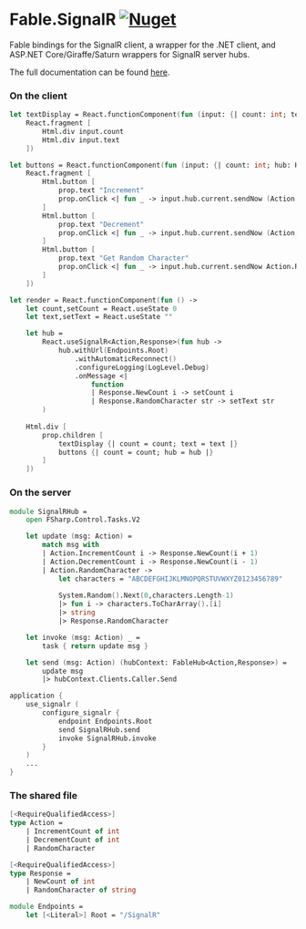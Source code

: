 # Fable.SignalR [![Nuget](https://img.shields.io/nuget/v/Fable.SignalR.svg?maxAge=0&colorB=brightgreen&label=Fable.SignalR)](https://www.nuget.org/packages/Fable.SignalR)

Fable bindings for the SignalR client, a wrapper for the .NET client, 
and ASP.NET Core/Giraffe/Saturn wrappers for SignalR server hubs.

The full documentation can be found [here](https://shmew.github.io/Fable.SignalR/).

### On the client

```fsharp
let textDisplay = React.functionComponent(fun (input: {| count: int; text: string |}) ->
    React.fragment [
        Html.div input.count
        Html.div input.text
    ])

let buttons = React.functionComponent(fun (input: {| count: int; hub: Hub<Action,Response> |}) ->
    React.fragment [
        Html.button [
            prop.text "Increment"
            prop.onClick <| fun _ -> input.hub.current.sendNow (Action.IncrementCount input.count)
        ]
        Html.button [
            prop.text "Decrement"
            prop.onClick <| fun _ -> input.hub.current.sendNow (Action.DecrementCount input.count)
        ]
        Html.button [
            prop.text "Get Random Character"
            prop.onClick <| fun _ -> input.hub.current.sendNow Action.RandomCharacter
        ]
    ])

let render = React.functionComponent(fun () ->
    let count,setCount = React.useState 0
    let text,setText = React.useState ""

    let hub =
        React.useSignalR<Action,Response>(fun hub -> 
            hub.withUrl(Endpoints.Root)
                .withAutomaticReconnect()
                .configureLogging(LogLevel.Debug)
                .onMessage <|
                    function
                    | Response.NewCount i -> setCount i
                    | Response.RandomCharacter str -> setText str
        )
            
    Html.div [
        prop.children [
            textDisplay {| count = count; text = text |}
            buttons {| count = count; hub = hub |}
        ]
    ])
```

### On the server

```fsharp
module SignalRHub =
    open FSharp.Control.Tasks.V2

    let update (msg: Action) =
        match msg with
        | Action.IncrementCount i -> Response.NewCount(i + 1)
        | Action.DecrementCount i -> Response.NewCount(i - 1)
        | Action.RandomCharacter ->
            let characters = "ABCDEFGHIJKLMNOPQRSTUVWXYZ0123456789"
            
            System.Random().Next(0,characters.Length-1)
            |> fun i -> characters.ToCharArray().[i]
            |> string
            |> Response.RandomCharacter

    let invoke (msg: Action) _ =
        task { return update msg }

    let send (msg: Action) (hubContext: FableHub<Action,Response>) =
        update msg
        |> hubContext.Clients.Caller.Send

application {
    use_signalr (
        configure_signalr {
            endpoint Endpoints.Root
            send SignalRHub.send
            invoke SignalRHub.invoke
        }
    )
    ...
}
```

### The shared file

```fsharp
[<RequireQualifiedAccess>]
type Action =
    | IncrementCount of int
    | DecrementCount of int
    | RandomCharacter

[<RequireQualifiedAccess>]
type Response =
    | NewCount of int
    | RandomCharacter of string

module Endpoints =
    let [<Literal>] Root = "/SignalR"
```
